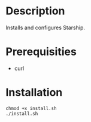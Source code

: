 # Description

Installs and configures Starship.

# Prerequisities

* curl

# Installation
```shell
chmod +x install.sh
./install.sh
```